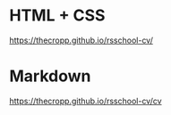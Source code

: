 # HTML + CSS
https://thecropp.github.io/rsschool-cv/
# Markdown
https://thecropp.github.io/rsschool-cv/cv
